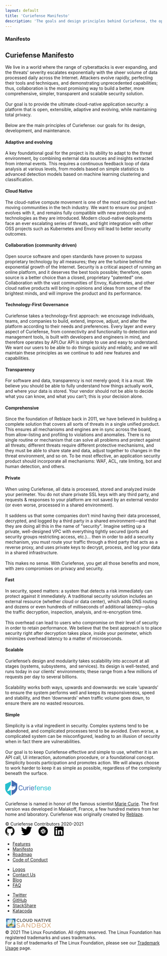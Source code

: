 ```yaml
---
layout: default
title: 'Curiefense Manifesto'
description: 'The goals and design principles behind Curiefense, the open-source security extension for Envoy.'
---
```


<div class="wrapper">
    <div class="section manifesto">
      <div class="container w-container">
        <div class="row w-row">
          <div class="w-col w-col-8 w-col-stack">
            <div class="item-vertical level-one first">
              <h3>Manifesto</h3>
              <h2 class="heading-3">Curiefense Manifesto</h2>
              <div class="item-vertical">
                <p>We live in a world where the range of cyberattacks is ever expanding, and the threats&#x27; severity escalates exponentially with the sheer volume of data processed daily across the Internet. Attackers evolve rapidly, perfecting their tools and techniques, and demonstrating unprecedented capabilities; thus, collaboration is the most promising way to build a better, more comprehensive, simpler, transparent and scalable security solution.<br><br>Our goal is to provide the ultimate cloud-native application security: a platform that is open, extensible, adaptive and evolving, while maintaining total privacy.<br><br>Below are the main principles of Curiefense: our goals for its design, development, and maintenance.</p>
              </div>
              <div class="item-vertical">
                <h4 class="heading-4">Adaptive and evolving</h4>
                <p>A key foundational goal for the project is its ability to adapt to the threat environment, by combining external data sources and insights extracted from internal events. This requires a continuous feedback loop of data analysis at various levels, from models based on simple statistics to advanced detection models based on machine learning clustering and classification.</p>
              </div>
              <div class="item-vertical">
                <h4 class="heading-4">Cloud Native</h4>
                <p>The cloud-native compute movement is one of the most exciting and fast-moving communities in the tech industry. We want to ensure our project evolves with it, and remains fully compatible with new protocols and technologies as they are introduced. Modern cloud-native deployments face an ever escalating series of threats, and tight integration with other OSS projects such as Kubernetes and Envoy will lead to better security outcomes.</p>
              </div>
              <div class="item-vertical">
                <h4 class="heading-4">Collaboration (community driven)</h4>
                <p>Open source software and open standards have proven to surpass proprietary technology by all measures; they are the turbine behind the exponential growth of the Internet. Security is a critical aspect of running an online platform, and it deserves the best tools possible; therefore, open source is a better choice than a closed, proprietary &quot;patented&quot; one. Collaboration with the vast communities of Envoy, Kubernetes, and other cloud native products will bring in opinions and ideas from some of the brightest minds, and will improve the product and its performance.</p>
              </div>
              <div class="item-vertical">
                <h4 class="heading-4">Technology-First Governance</h4>
                <p>Curiefense takes a technology-first approach: we encourage individuals, teams, and companies to build, extend, improve, adjust, and alter the platform according to their needs and preferences. Every layer and every aspect of Curiefense, from connectivity and functionality to detection and management tools, is built with developers and engineers in mind, and therefore operates by API.Our API is simple to use and easy to understand. We want our users to be able to do things quickly and reliably, and we will maintain these principles as we continue to add new features and capabilities.<br></p>
              </div>
              <div class="item-vertical">
                <h4 class="heading-4">Transparency</h4>
                <p>For software and data, transparency is not merely good; it is a <em>must</em>. We believe you should be able to fully understand how things actually work, and where your data is stored. Your vendor should not be able to decide what you can know, and what you can’t; this is your decision alone.</p>
              </div>
              <div class="item-vertical">
                <h4 class="heading-4">Comprehensive</h4>
                <p>Since the foundation of Reblaze back in 2011, we have believed in building a complete solution that covers all sorts of threats in a single unified product. This ensures all mechanisms and engines are in sync across the board, from allow-listing and profiling to violations and anomalies. There is no single routine or mechanism that can solve all problems and protect against all threats; different threats require different protective mechanisms, and they must be able to share state and data, adjust together to changes in the threat environment, and so on. To be most effective, an application security product should incorporate all mechanisms: WAF, ACL, rate limiting, bot and human detection, and others.</p>
              </div>
              <div class="item-vertical">
                <h4 class="heading-4">Private</h4>
                <p>When using Curiefense, all data is processed, stored and analyzed inside your perimeter. You do not share private SSL keys with any third party, and requests &amp; responses to your platform are not saved by an external vendor (or even worse, processed in a shared environment). <br><br>It saddens us that some companies don’t mind having their data processed, decrypted, and logged by a third party in a shared environment—and that they are doing all this in the name of &quot;security&quot;. Imagine setting up a private, well-designed VPC with everything tightly secured (ports and security groups restricting access, etc.)... then in order to add a security mechanism, you must route your traffic through a third party that acts as a reverse proxy, and uses private keys to decrypt, process, and log your data in a shared infrastructure. <br><br>This makes no sense. With Curiefense, you get all those benefits and more, with zero compromises on privacy and security.</p>
              </div>
              <div class="item-vertical">
                <h4 class="heading-4">Fast</h4>
                <p>In security, speed matters: a system that detects a risk immediately can protect against it immediately. A traditional security solution includes an external resource (whether cloud or data center), which adds DNS routing and dozens or even hundreds of milliseconds of additional latency—plus the traffic decryption, inspection, analysis, and re-encryption time. <br><br>This overhead can lead to users who compromise on their level of security in order to retain performance. We believe that the best approach is to place security right after decryption takes place, inside your perimeter, which minimizes overhead latency to a matter of microseconds.</p>
              </div>
              <div class="item-vertical">
                <h4 class="heading-4">Scalable</h4>
                <p>Curiefense’s design and modularity takes scalability into account at all stages (systems, subsystems,  and services). Its design is well-tested, and runs today in our clients&#x27; environments; these range from a few millions of requests per day to several billions. <br><br>Scalability works both ways, upwards and downwards: we scale ‘upwards’ to ensure the system performs well and keeps its responsiveness, speed and stability, and then ‘downwards’ when traffic volume goes down, to ensure there are no wasted resources.</p>
              </div>
              <div class="item-vertical">
                <h4 class="heading-4">Simple</h4>
                <p>Simplicity is a vital ingredient in security. Complex systems tend to be abandoned, and complicated processes tend to be avoided. Even worse, a complicated system can be misconfigured, leading to an illusion of security when in fact there are vulnerabilities. <br><br>Our goal is to keep Curiefense effective and simple to use, whether it is an API call, UI interaction, automation procedure, or a foundational concept. Simplicity boosts participation and promotes action. We will always choose to work harder to keep it as simple as possible, regardless of the complexity beneath the surface.</p>
              </div>
            </div>
          </div>
          <div class="w-col w-col-4 w-col-stack"></div>
        </div>
      </div>
    </div>
    <div class="section footer">
      <div class="container w-container">
        <div class="w-row">
          <div class="w-col w-col-4"><img src="images/curie-01.svg" width="147" alt="">
            <div class="footer-description">
              <p class="paragraph">Curiefense is named in honor of the famous scientist <a href="marie-curie" target="_blank">Marie Curie</a>. The first version was developed in Malakoff, France, a few hundred meters from her home and laboratory. Curiefense was originally created by <a href="https://www.reblaze.com/" target="_blank">Reblaze</a>.<br></p>
            </div>
            <div class="footer-copyright">© Curiefense Contributors 2020-2021</div>
            <div class="columns w-row">
              <div class="w-col w-col-2 w-col-small-3 w-col-tiny-3">
                <a href="https://github.com/curiefense" target="_blank" class="w-inline-block"><img src="images/github.svg" loading="lazy" width="30" alt=""></a>
              </div>
              <div class="w-col w-col-2 w-col-small-3 w-col-tiny-3">
                <a href="https://twitter.com/curiefense" target="_blank" class="w-inline-block"><img src="images/twitter.svg" loading="lazy" width="35" alt=""></a>
              </div>
              <div class="w-col w-col-2 w-col-small-3 w-col-tiny-3">
                <a href="https://join.slack.com/t/curiefense/shared_invite/zt-nc8lyrjo-JJoY2mwrqNOfkmoA6ycTHg" target="_blank" class="w-inline-block"><img src="images/slack.svg" loading="lazy" width="30" alt=""></a>
              </div>
              <div class="w-col w-col-6 w-col-small-3 w-col-tiny-3">
                <a href="https://www.linkedin.com/company/curiefense" target="_blank" class="w-inline-block"><img src="images/linkedin.svg" loading="lazy" width="30" alt=""></a>
              </div>
            </div>
          </div>
          <div class="w-col w-col-2"></div>
          <div class="w-col w-col-2">
            <ul role="list" class="footer-list">
              <li class="footer-list-item">
                <a href="features" class="footer-list-item-link">Features</a>
              </li>
              <li class="footer-list-item">
                <a href="manifesto" aria-current="page" class="footer-list-item-link w--current">Manifesto</a>
              </li>
              <li class="footer-list-item">
                <a href="https://github.com/curiefense/curiefense/blob/master/ROADMAP.md" target="_blank" class="footer-list-item-link">Roadmap</a>
              </li>
              <li class="footer-list-item">
                <a href="https://github.com/curiefense/curiefense/blob/master/CODE_OF_CONDUCT.md" target="_blank" class="footer-list-item-link">Code of Conduct</a>
              </li>
            </ul>
          </div>
          <div class="w-col w-col-2">
            <ul role="list" class="footer-list second">
              <li class="footer-list-item">
                <a href="https://github.com/cncf/artwork/blob/master/examples/sandbox.md#curiefense-logos" target="_blank" class="footer-list-item-link">Logos</a>
              </li>
              <li class="footer-list-item">
                <a href="contact-us" class="footer-list-item-link">Contact Us</a>
              </li>
              <li class="footer-list-item">
                <a href="blog" class="footer-list-item-link">Blog</a>
              </li>
              <li class="footer-list-item">
                <a href="faq" class="footer-list-item-link">FAQ</a>
              </li>
            </ul>
          </div>
          <div class="w-col w-col-2">
            <ul role="list" class="footer-list second">
              <li class="footer-list-item">
                <a href="https://twitter.com/curiefense" target="_blank" class="footer-list-item-link">Twitter</a>
              </li>
              <li class="footer-list-item">
                <a href="https://github.com/curiefense/curiefense" target="_blank" class="footer-list-item-link">GitHub</a>
              </li>
              <li class="footer-list-item">
                <a href="https://stackshare.io/curiefense/curiefense" target="_blank" class="footer-list-item-link">StackShare</a>
              </li>
              <li class="footer-list-item">
                <a href="https://www.katacoda.com/curiefense" target="_blank" class="footer-list-item-link">Katacoda</a>
              </li>
            </ul>
          </div>
        </div>
      </div>
      <div class="container-2 w-container">
        <a href="https://www.cncf.io/sandbox-projects/" target="_blank" class="w-inline-block"><img src="images/cncf-sandbox-horizontal-color.svg" loading="lazy" width="150" alt="" class="image-8"></a>
      </div>
      <div class="w-container">
        <div class="text-block-4">© 2021 The Linux Foundation. All rights reserved. The Linux Foundation has registered trademarks and uses trademarks. <br>For a list of trademarks of The Linux Foundation, please see our <a href="https://www.linuxfoundation.org/en/trademark-usage/" target="_blank">Trademark Usage</a> page.</div>
      </div>
    </div>
  </div>
  <script src="https://d3e54v103j8qbb.cloudfront.net/js/jquery-3.5.1.min.dc5e7f18c8.js?site=5f906e60f009d620eb2024dd" type="text/javascript" integrity="sha256-9/aliU8dGd2tb6OSsuzixeV4y/faTqgFtohetphbbj0=" crossorigin="anonymous"></script>
  <script src="js/curiefense.js" type="text/javascript"></script>
  <!-- [if lte IE 9]><script src="https://cdnjs.cloudflare.com/ajax/libs/placeholders/3.0.2/placeholders.min.js"></script><![endif] -->